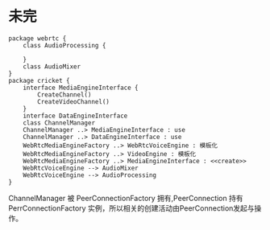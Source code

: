 # 未完
```plantuml
package webrtc {
    class AudioProcessing {

    }
    class AudioMixer
}
package cricket {
    interface MediaEngineInterface {
        CreateChannel()
        CreateVideoChannel()
    }
    interface DataEngineInterface
    class ChannelManager
    ChannelManager ..> MediaEngineInterface : use
    ChannelManager ..> DataEngineInterface : use
    WebRtcMediaEngineFactory ..> WebRtcVoiceEngine : 模板化
    WebRtcMediaEngineFactory ..> VideoEngine : 模板化
    WebRtcMediaEngineFactory ..> MediaEngineInterface : <<create>>
    WebRtcVoiceEngine --> AudioMixer
    WebRtcVoiceEngine --> AudioProcessing
} 
```
ChannelManager 被 PeerConnectionFactory 拥有,PeerConnection 持有 PerrConnectionFactory 实例，所以相关的创建活动由PeerConnection发起与操作。